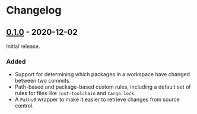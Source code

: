 # Changelog

## [0.1.0] - 2020-12-02

Initial release.

### Added

* Support for determining which packages in a workspace have changed between two commits.
* Path-based and package-based custom rules, including a default set of rules for files like `rust-toolchain` and `Cargo.lock`.
* A `Paths0` wrapper to make it easier to retrieve changes from source control.

[0.1.0]: https://github.com/facebookincubator/cargo-guppy/releases/tag/determinator-0.1.0
